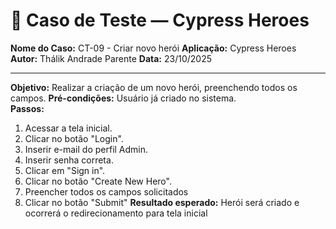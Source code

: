 # 🧾 Caso de Teste — Cypress Heroes

**Nome do Caso:** CT-09 - Criar novo herói
**Aplicação:** Cypress Heroes
**Autor:** Thálik Andrade Parente
**Data:** 23/10/2025  

----

**Objetivo:** Realizar a criação de um novo herói, preenchendo todos os campos.
**Pré-condições:** Usuário já criado no sistema.  
**Passos:**
1. Acessar a tela inicial.
2. Clicar no botão "Login".
3. Inserir e-mail do perfil Admin.
4. Inserir senha correta.
5. Clicar em "Sign in".
6. Clicar no botão "Create New Hero".
7. Preencher todos os campos solicitados
8. Clicar no botão "Submit"
**Resultado esperado:** Herói será criado e ocorrerá o redirecionamento para tela inicial